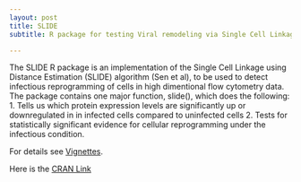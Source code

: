 ```yaml
---
layout: post
title: SLIDE
subtitle: R package for testing Viral remodeling via Single Cell Linkage Distance Estimation

---
```


The SLIDE R package is an implementation of the Single Cell Linkage using Distance Estimation (SLIDE) algorithm (Sen et al), to be used to detect infectious reprogramming of cells in high dimentional flow cytometry data. The package contains one major function, slide(), which does the following: 1. Tells us which protein expression levels are significantly up or downregulated in in infected cells compared to uninfected cells 2. Tests for statistically significant evidence for cellular reprogramming under the infectious condition.

For details see [Vignettes](https://cran.r-project.org/web/packages/SLIDE/vignettes/user_doc.html). 

Here is the [CRAN Link](https://cran.r-project.org/web/packages/SLIDE/index.html)

